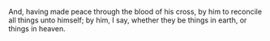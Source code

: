 And, having made peace through the blood of his cross, by him to reconcile all things unto himself; by him, I say, whether they be things in earth, or things in heaven.
